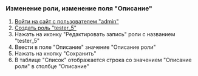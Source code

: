 ### Изменение роли, изменение поля "Описание"

1. [Войти на сайт с пользователем "admin"](../../../../0.%20Шаги/1.%20Войти%20на%20сайт%20с%20пользователем%20username.md)
1. [Создать роль "tester_5"](../../../../0.%20Шаги/4.%20Создать%20роль%20с%20именем%20userrole.md)
1. Нажать на иконку "Редактировать запись" роли с названием "tester_5"
1. Ввести в поле "Описание" значение "Описание роли"
1. Нажать на кнопку "Сохранить"
1. В таблице "Список" отображается строка со значением "Описание роли" в столбце "Описание"